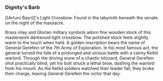 ### Dignity's Barb

[[Arturo Basri]]'s Light Crossbow.  Found in the labyrinth beneath the senate on the night of the massacre.

Brass inlay and Glorian military symbols adorn fine wooden stock of this masterwork darkwood light crossbow. The polished stock feels slightly warm to the touch when held. A golden inscription bears the name of General Gerefein of the 7th Army of Exploration. In his most famous act, the general turned the tide of a prolonged and vicious battle with a canny Kellid warlord. Through the driving snow of a chaotic blizzard, General Gerefein shot practically blind, yet his bolt struck a lethal blow, dashing the warlord from his mount. As the Kellid soldiers watched their leader fall, they broke their charge, leaving General Gerefein the victor that day.